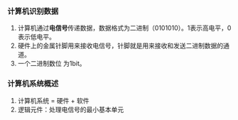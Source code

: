### 计算机识别数据

1. 计算机通过**电信号**传递数据，数据格式为二进制（0101010）。1表示高电平，0表示低电平。
2. 硬件上的金属针脚用来接收电信号，针脚就是用来接收和发送二进制数据的通道。
3. 一个二进制数位 为1bit。

### 计算机系统概述

1. 计算机系统 = 硬件 + 软件  
2. 逻辑元件：处理电信号的最小基本单元